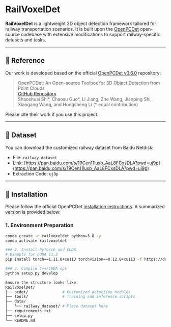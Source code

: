 # RailVoxelDet

**RailVoxelDet** is a lightweight 3D object detection framework tailored for railway transportation scenarios. It is built upon the [OpenPCDet](https://github.com/open-mmlab/OpenPCDet) open-source codebase with extensive modifications to support railway-specific datasets and tasks.

---

## 🔗 Reference

Our work is developed based on the official [OpenPCDet v0.6.0](https://github.com/open-mmlab/OpenPCDet) repository:

> OpenPCDet: An Open-source Toolbox for 3D Object Detection from Point Clouds  
> [GitHub Repository](https://github.com/open-mmlab/OpenPCDet)  
> Shaoshuai Shi*, Chaoxu Guo*, Li Jiang, Zhe Wang, Jianping Shi, Xiaogang Wang, and Hongsheng Li (* equal contribution)

Please cite their work if you use this project.

---

## 📁 Dataset

You can download the customized railway dataset from Baidu Netdisk:

- File: `railway_dataset`
- Link: [https://pan.baidu.com/s/19Cen11luxb_AaL8FCxsDLA?pwd=uj9p](https://pan.baidu.com/s/19Cen11luxb_AaL8FCxsDLA?pwd=uj9p)  
- Extraction Code: `uj9p`  


---

## 🔧 Installation

Please follow the official OpenPCDet [installation instructions](https://github.com/open-mmlab/OpenPCDet/blob/master/docs/INSTALL.md). A summarized version is provided below:

### 1. Environment Preparation

```bash
conda create -n railvoxeldet python=3.8 -y
conda activate railvoxeldet

### 2. Install PyTorch and CUDA
# Example for CUDA 11.3
pip install torch==1.11.0+cu113 torchvision==0.12.0+cu113 -f https://download.pytorch.org/whl/torch_stable.html

### 3. Compile C++/CUDA ops
python setup.py develop

Ensure the structure looks like:
RailVoxelDet/
├── pcdet/               # Customized detection modules
├── tools/               # Training and inference scripts
├── data/
│   └── railway_dataset/ # Place dataset here
├── requirements.txt
├── setup.py
└── README.md


